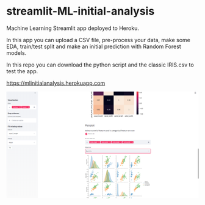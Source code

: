 # streamlit-ML-initial-analysis
Machine Learning Streamlit app deployed to Heroku.

In this app you can upload a CSV file, pre-process your data, make some EDA, train/test split and make an initial prediction with Random Forest models.

In this repo you can download the python script and the classic IRIS.csv to test the app.

https://mlinitialanalysis.herokuapp.com

![png](printscreen.PNG)
